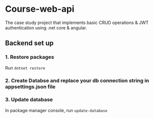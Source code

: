 # Course-web-api
The case study project that implements basic CRUD operations &amp; JWT authentication using .net core &amp; angular.

## Backend set up

### 1. Restore packages
Run ``` dotnet restore ```

### 2. Create Databse and replace your db connection string in appsettings.json file

### 3. Update database
In package manager console, run ```update-database```
